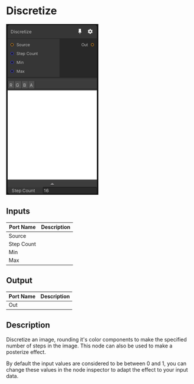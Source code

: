# Discretize
![Mixture.Discretize](../../images/Mixture.Discretize.png)
## Inputs
Port Name | Description
--- | ---
Source | 
Step Count | 
Min | 
Max | 

## Output
Port Name | Description
--- | ---
Out | 

## Description
Discretize an image, rounding it's color components to make the specified number of steps in the image.
This node can also be used to make a posterize effect.

By default the input values are considered to be between 0 and 1, you can change these values in the node inspector to adapt the effect to your input data.

